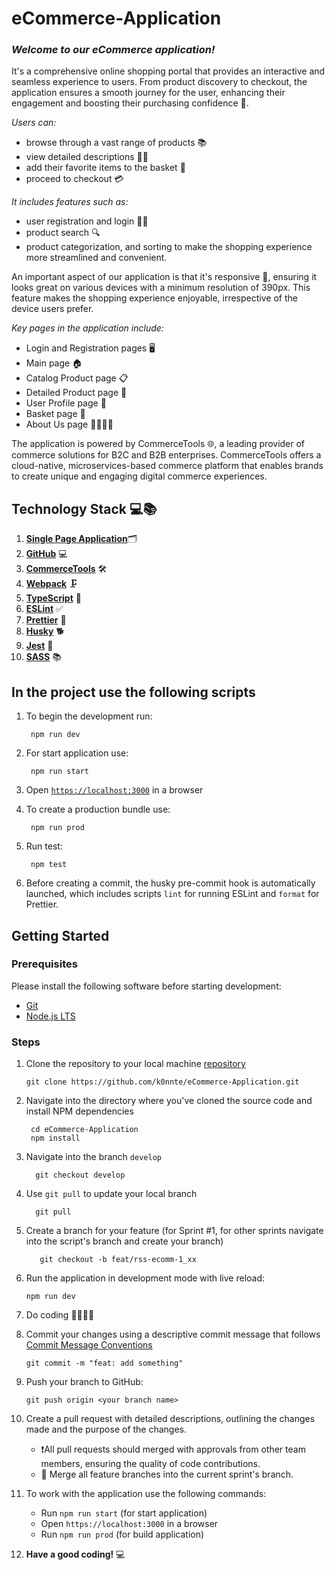 # eCommerce-Application

### **_Welcome to our eCommerce application!_**

It's a comprehensive online shopping portal that provides an interactive and seamless experience to users. From product discovery to checkout, the application ensures a smooth journey for the user, enhancing their engagement and boosting their purchasing confidence 🏪.

_Users can:_

- browse through a vast range of products 📚
- view detailed descriptions 👗👟
- add their favorite items to the basket 🛒
- proceed to checkout 💳

_It includes features such as:_

- user registration and login 📝🔐
- product search 🔍
- product categorization, and sorting to make the shopping experience more streamlined and convenient.

An important aspect of our application is that it's responsive 📲, ensuring it looks great on various devices with a minimum resolution of 390px. This feature makes the shopping experience enjoyable, irrespective of the device users prefer.

_Key pages in the application include:_

- Login and Registration pages 🖥️
- Main page 🏠
- Catalog Product page 📋
- Detailed Product page 🔎
- User Profile page 👤
- Basket page 🛒
- About Us page 🙋‍♂️🙋‍♀️

The application is powered by CommerceTools 🌐, a leading provider of commerce solutions for B2C and B2B enterprises. CommerceTools offers a cloud-native, microservices-based commerce platform that enables brands to create unique and engaging digital commerce experiences.

## Technology Stack 💻📚

1. [**Single Page Application**](https://developer.mozilla.org/en-US/docs/Glossary/SPA)🗂️
2. [**GitHub**](https://help.github.com/en/articles/create-a-repo) 💻
3. [**CommerceTools**](https://docs.commercetools.com/docs) 🛠️
4. [**Webpack**](https://webpack.js.org/guides/getting-started/) 🗜️
5. [**TypeScript**](https://www.typescriptlang.org/docs/handbook/typescript-tooling-in-5-minutes.html) 📏
6. [**ESLint**](https://eslint.org/docs/user-guide/getting-started) ✅
7. [**Prettier**](https://prettier.io/docs/en/index.html) 🎨
8. [**Husky**](https://github.com/typicode/husky#readme) 🐕
9. [**Jest**](https://jestjs.io/docs/getting-started) 🧪
10. [**SASS**](https://sass-lang.com/guide/) 📚

## In the project use the following scripts

1. To begin the development run:

   ```command-line
    npm run dev
   ```

2. For start application use:

   ```command-line
    npm run start
   ```

3. Open [`https://localhost:3000`](https://localhost:3000) in a browser

4. To create a production bundle use:

   ```command-line
    npm run prod
   ```

5. Run test:

   ```command-line
    npm test
   ```

6. Before creating a commit, the husky pre-commit hook is automatically launched, which includes scripts `lint` for running ESLint and `format` for Prettier.

## Getting Started

### Prerequisites

Please install the following software before starting development:

- [Git](https://git-scm.com/downloads)
- [Node.js LTS](https://nodejs.org/en/download/)

### Steps

1. Clone the repository to your local machine [repository](https://github.com/k0nnte/eCommerce-Application)

   ```command-line
   git clone https://github.com/k0nnte/eCommerce-Application.git
   ```

2. Navigate into the directory where you've cloned the source code and install NPM dependencies

   ```command-line
    cd eCommerce-Application
    npm install
   ```

3. Navigate into the branch `develop`

   ```command-line
     git checkout develop
   ```

4. Use `git pull` to update your local branch

   ```command-line
     git pull
   ```

5. Create a branch for your feature (for Sprint #1, for other sprints navigate into the script's branch and create your branch)

   ```command-line
      git checkout -b feat/rss-ecomm-1_xx
   ```

6. Run the application in development mode with live reload:

   ```command-line
   npm run dev
   ```

7. Do coding 👩‍💻👨‍💻

8. Commit your changes using a descriptive commit message that follows [Commit Message Conventions](https://docs.rs.school/#/git-convention)

   ```command-line
   git commit -m "feat: add something"
   ```

9. Push your branch to GitHub:

   ```command-line
   git push origin <your branch name>
   ```

10. Create a pull request with detailed descriptions, outlining the changes made and the purpose of the changes.

    - ❗All pull requests should merged with approvals from other team members, ensuring the quality of code contributions.
    - 🔄 Merge all feature branches into the current sprint's branch.

11. To work with the application use the following commands:

    - Run `npm run start` (for start application)
    - Open `https://localhost:3000` in a browser
    - Run `npm run prod` (for build application)

12. **Have a good coding!** 💻
